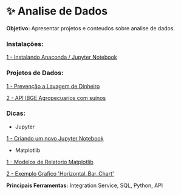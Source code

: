 # ✨ Analise de Dados

<b>Objetivo:</b> Apresentar projetos e conteudos sobre analise de dados.

<h3 align="left">Instalações:</h3>

<div> 
<p><a href="https://github.com/JosiTubaroski/Analise_de_Dados/blob/main/Instalacoes/1.%20Instalando%20o%20Jupyter%20-%20Pacote%20Anaconda%20para%20Programa%C3%A7%C3%A3o%20em%20Python.ipynb">1 - Instalando Anaconda / Jupyter Notebook </a></p>
</div> 

<h3 align="left">Projetos de Dados:</h3>
<div> 
<p><a href="https://github.com/JosiTubaroski/Analise_de_Dados/blob/main/Prevencao_Lavagem_Dinheiro/Rastreamento_prevencao_Lavagem_Dinheiro.ipynb">1 - Prevenção a Lavagem de Dinheiro</a></p>
</div> 
<div> 
<p><a href="https://github.com/JosiTubaroski/Analise_de_Dados/blob/main/APIIBGE_Agropecuarios_com_Suinos/APIIBGE_Agropecuarios_com_Suinos.ipynb">2 - API IBGE Agropecuarios com suínos</a></p>
</div> 

<h3 align="left">Dicas:</h3>

 - Jupyter

<div> 
<p><a href="https://github.com/JosiTubaroski/Analise_de_Dados/blob/main/NovoNote/01%20-%20Criar%20um%20Novo%20Notebook.ipynb">1 - Criando um novo Jupyter Notebook</a></p>
</div> 

 - Matplotlib

<div> 
<p><a href="https://matplotlib.org/stable/gallery/index.html">1 - Modelos de Relatorio Matplotlib</a></p>
</div> 

<div> 
<p><a href="https://github.com/JosiTubaroski/Analise_de_Dados/blob/main/Horizontal_Bar_Chart/02_Grafico_Horizontal_Bar_Chart.ipynb">
 2 - Exemplo Grafico 'Horizontal_Bar_Chart'</a></p>
</div> 


<b>Principais Ferramentas:</b> Integration Service, SQL, Python, API
